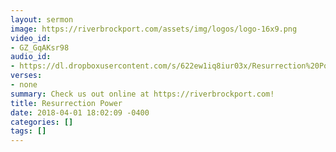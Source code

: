 ```yaml
---
layout: sermon
image: https://riverbrockport.com/assets/img/logos/logo-16x9.png
video_id:
- GZ_GqAKsr98
audio_id:
- https://dl.dropboxusercontent.com/s/622ew1iq8iur03x/Resurrection%20Power.mp3?dl=0
verses:
- none
summary: Check us out online at https://riverbrockport.com!
title: Resurrection Power
date: 2018-04-01 18:02:09 -0400
categories: []
tags: []
---
```

